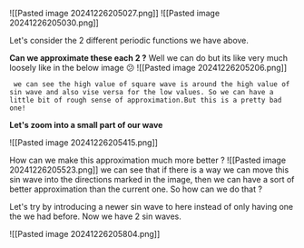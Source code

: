 ![[Pasted image 20241226205027.png]]
![[Pasted image 20241226205030.png]]

Let's consider the 2 different periodic functions we have above.

**Can we approximate these each 2 ?**
Well we can do but its like very much loosely like in the below image 😕
	![[Pasted image 20241226205206.png]]

	 we can see the high value of square wave is around the high value of sin wave and also vise versa for the low values. So we can have a little bit of rough sense of approximation.But this is a pretty bad one!

**Let's zoom into a small part of our wave**

![[Pasted image 20241226205415.png]]

How can we make this approximation much more better ? 
![[Pasted image 20241226205523.png]]
	 we can see that if there is a way we can move this sin wave into the directions marked in the image, then we can have a sort of better approximation than the current one. 
	 So how can we do that ?

Let's try by introducing a newer sin wave to here instead of only having one the we had before. Now we have 2 sin waves.

![[Pasted image 20241226205804.png]]
